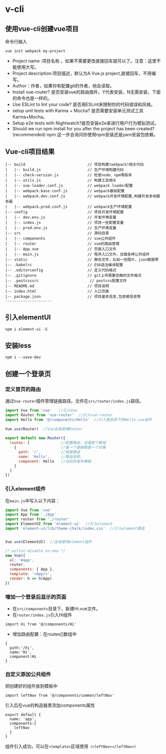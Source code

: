 # v-cli

## 使用vue-cli创建vue项目  
命令行输入
```
vue init webpack my-project
```
* Project name :项目名称 ，如果不需要更改直接回车就可以了。注意：这里不能使用大写。  
* Project description:项目描述，默认为A Vue.js project,直接回车，不用编写。
* Author：作者，如果你有配置git的作者，他会读取。
* Install vue-router? 是否安装vue的路由插件，Y代表安装，N无需安装，下面的命令也是一样的。
* Use ESLint to lint your code? 是否用ESLint来限制你的代码错误和风格。
* setup unit tests with Karma + Mocha? 是否需要安装单元测试工具Karma+Mocha。
* Setup e2e tests with Nightwatch?是否安装e2e来进行用户行为模拟测试。
* Should we run npm install for you after the project has been created? (recommended) npm 这一步会询问你使用npm安装还是yarn安装包依赖。  

## Vue-cli项目结果  
```
|-- build                            // 项目构建(webpack)相关代码
|   |-- build.js                     // 生产环境构建代码
|   |-- check-version.js             // 检查node、npm等版本
|   |-- utils.js                     // 构建工具相关
|   |-- vue-loader.conf.js           // webpack loader配置
|   |-- webpack.base.conf.js         // webpack基础配置
|   |-- webpack.dev.conf.js          // webpack开发环境配置,构建开发本地服务器
|   |-- webpack.prod.conf.js         // webpack生产环境配置
|-- config                           // 项目开发环境配置
|   |-- dev.env.js                   // 开发环境变量
|   |-- index.js                     // 项目一些配置变量
|   |-- prod.env.js                  // 生产环境变量
|-- src                              // 源码目录
|   |-- components                   // vue公共组件
|   |-- router                       // vue的路由管理
|   |-- App.vue                      // 页面入口文件
|   |-- main.js                      // 程序入口文件，加载各种公共组件
|-- static                           // 静态文件，比如一些图片，json数据等
|-- .babelrc                         // ES6语法编译配置
|-- .editorconfig                    // 定义代码格式
|-- .gitignore                       // git上传需要忽略的文件格式
|-- .postcsssrc                       // postcss配置文件
|-- README.md                        // 项目说明
|-- index.html                       // 入口页面
|-- package.json                     // 项目基本信息,包依赖信息等
--------------------- 

```  

## 引入elementUI  

```
npm i element-ui -S
```

## 安装less  
```
npm i --save-dev
```
## 创建一个登录页  

### 定义首页的路由  
通过`Vue-router`插件管理链接路径。文件在`src/router/index.js`路径。
```javascript
import Vue from 'vue'   //引入Vue
import Router from 'vue-router'  //引入vue-router
import Hello from '@/components/Hello'  //引入根目录下的Hello.vue组件
 
Vue.use(Router)  //Vue全局使用Router
 
export default new Router({
  routes: [              //配置路由，这里是个数组
    {                    //每一个链接都是一个对象
      path: '/',         //链接路径
      name: 'Hello',     //路由名称，
      component: Hello   //对应的组件模板
    }
  ]
})
```
### 引入element组件  

在`main.js`中写入以下内容：
```javascript
import Vue from 'vue'
import App from './App'
import router from './router'
import ElementUI from 'element-ui'  //引入element
import 'element-ui/lib/theme-chalk/index.css'  //引入element路径


Vue.use(ElementUI)  //全局使用element组件

/* eslint-disable no-new */
new Vue({
  el: '#app',
  router,
  components: { App },
  template: '<App/>',
  render: h => h(App)
})
```
### 增加一个登录后显示的页面  
* 在`src/components`目录下，新建Hi.vue文件。
* 在`router/index.js`引入Hi组件
```
import Hi from '@/components/Hi'
```
* 增加路由配置：在routes[]数组中
```
{
  path:'/hi',
  name:'Hi',
  component:Hi
}
```  

### 自定义添加公共组件  

把创建好的组件放到模板中  
```
import leftNav from '@/components/common/leftNav'
```
引入后在vue的构造器里添加components属性  
```
export default {
  name: 'app',
  components:{
    leftNav
  }
}
```
组件引入成功，可以在`<template>`区域使用`（<leftNav></leftNav>）`